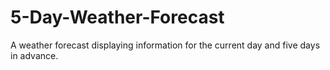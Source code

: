 # 5-Day-Weather-Forecast
A weather forecast displaying information for the current day and five days in advance.
